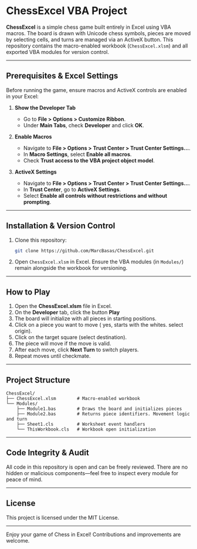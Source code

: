 # ChessExcel VBA Project

**ChessExcel** is a simple chess game built entirely in Excel using VBA macros. The board is drawn with Unicode chess symbols, pieces are moved by selecting cells, and turns are managed via an ActiveX button. This repository contains the macro-enabled workbook (`ChessExcel.xlsm`) and all exported VBA modules for version control.

---

## Prerequisites & Excel Settings

Before running the game, ensure macros and ActiveX controls are enabled in your Excel:

1. **Show the Developer Tab**  
   - Go to **File > Options > Customize Ribbon**.  
   - Under **Main Tabs**, check **Developer** and click **OK**.

2. **Enable Macros**
   - Navigate to **File > Options > Trust Center > Trust Center Settings…**.  
   - In **Macro Settings**, select **Enable all macros**.  
   - Check **Trust access to the VBA project object model**.

4. **ActiveX Settings**
   - Navigate to **File > Options > Trust Center > Trust Center Settings…**.  
   - In **Trust Center**, go to **ActiveX Settings**.  
   - Select **Enable all controls without restrictions and without prompting**.

---

## Installation & Version Control

1. Clone this repository:  
   ```bash
   git clone https://github.com/MarcBasas/ChessExcel.git
   ```  
2. Open `ChessExcel.xlsm` in Excel. Ensure the VBA modules (in `Modules/`) remain alongside the workbook for versioning.

---

## How to Play

1. Open the **ChessExcel.xlsm** file in Excel.  
2. On the **Developer** tab, click the button **Play** 
3. The board will initialize with all pieces in starting positions.  
4. Click on a piece you want to move ( yes, starts with the whites. select origin).  
5. Click on the target square (select destination).  
6. The piece will move if the move is valid.  
7. After each move, click **Next Turn** to switch players.  
8. Repeat moves until checkmate.

---

## Project Structure

```
ChessExcel/
├── ChessExcel.xlsm        # Macro-enabled workbook
└── Modules/
    ├── Module1.bas        # Draws the board and initializes pieces
    ├── Module2.bas        # Returns piece identifiers. Movement logic and turn 
    ├── Sheet1.cls         # Worksheet event handlers
    └── ThisWorkbook.cls   # Workbook open initialization
```

---

## Code Integrity & Audit

All code in this repository is open and can be freely reviewed. There are no hidden or malicious components—feel free to inspect every module for peace of mind.

---

## License

This project is licensed under the MIT License.

---

Enjoy your game of Chess in Excel! Contributions and improvements are welcome.
